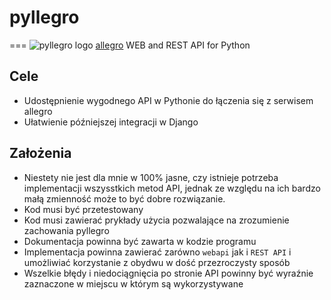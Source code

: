 # pyllegro
===
<img src="https://raw.github.com/Behoston/pyllegro/master/misc/logo.png" title="pyllegro logo" />
<a href="allegro.pl">allegro</a> WEB and REST API for Python


## Cele
 - Udostępnienie wygodnego API w Pythonie do łączenia się z serwisem allegro
 - Ułatwienie późniejszej integracji w Django
 
## Założenia
 - Niestety nie jest dla mnie w 100% jasne, czy istnieje potrzeba implementacji wszysstkich metod API, jednak ze względu na ich bardzo małą zmienność może to być dobre rozwiązanie.
 - Kod musi być przetestowany
 - Kod musi zawierać prykłady użycia pozwalające na zrozumienie zachowania pyllegro
 - Dokumentacja powinna być zawarta w kodzie programu
 - Implementacja powinna zawierać zarówno `webapi` jak i `REST API` i umożliwiać korzystanie z obydwu w dość przezroczysty sposób
 - Wszelkie błędy i niedociągnięcia po stronie API powinny być wyraźnie zaznaczone w miejscu w którym są wykorzystywane